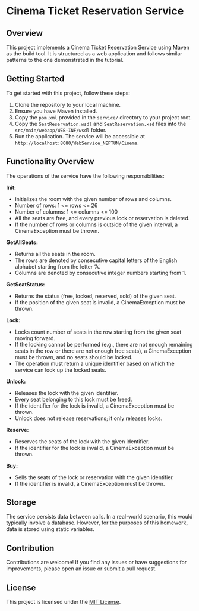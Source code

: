 # Cinema Ticket Reservation Service

## Overview
This project implements a Cinema Ticket Reservation Service using Maven as the build tool. It is structured as a web application and follows similar patterns to the one demonstrated in the tutorial.

## Getting Started
To get started with this project, follow these steps:

1. Clone the repository to your local machine.
2. Ensure you have Maven installed.
3. Copy the `pom.xml` provided in the `service/` directory to your project root.
4. Copy the `SeatReservation.wsdl` and `SeatReservation.xsd` files into the `src/main/webapp/WEB-INF/wsdl` folder.
5. Run the application. The service will be accessible at `http://localhost:8080/WebService_NEPTUN/Cinema`.

## Functionality Overview

The operations of the service have the following responsibilities:

**Init:**
- Initializes the room with the given number of rows and columns.
- Number of rows: 1 <= rows <= 26
- Number of columns: 1 <= columns <= 100
- All the seats are free, and every previous lock or reservation is deleted.
- If the number of rows or columns is outside of the given interval, a CinemaException must be thrown.

**GetAllSeats:**
- Returns all the seats in the room.
- The rows are denoted by consecutive capital letters of the English alphabet starting from the letter ‘A’.
- Columns are denoted by consecutive integer numbers starting from 1.

**GetSeatStatus:**
- Returns the status (free, locked, reserved, sold) of the given seat.
- If the position of the given seat is invalid, a CinemaException must be thrown.

**Lock:**
- Locks count number of seats in the row starting from the given seat moving forward.
- If the locking cannot be performed (e.g., there are not enough remaining seats in the row or there are not enough free seats), a CinemaException must be thrown, and no seats should be locked.
- The operation must return a unique identifier based on which the service can look up the locked seats.

**Unlock:**
- Releases the lock with the given identifier.
- Every seat belonging to this lock must be freed.
- If the identifier for the lock is invalid, a CinemaException must be thrown.
- Unlock does not release reservations; it only releases locks.

**Reserve:**
- Reserves the seats of the lock with the given identifier.
- If the identifier for the lock is invalid, a CinemaException must be thrown.

**Buy:**
- Sells the seats of the lock or reservation with the given identifier.
- If the identifier is invalid, a CinemaException must be thrown.

## Storage
The service persists data between calls. In a real-world scenario, this would typically involve a database. However, for the purposes of this homework, data is stored using static variables.

## Contribution
Contributions are welcome! If you find any issues or have suggestions for improvements, please open an issue or submit a pull request.

## License
This project is licensed under the [MIT License](LICENSE).
